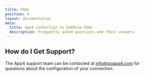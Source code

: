 ```yaml
---
title: FAQs
position: 4
layout: documentation
meta:
  title: App4 Connection to HubRise FAQs
  description: Frequently asked questions and their answers.
---
```


## How do I Get Support?

The App4 support team can be contacted at [info@goapp4.com](mailto:info@goapp4.com) for questions about the configuration of your connection.
